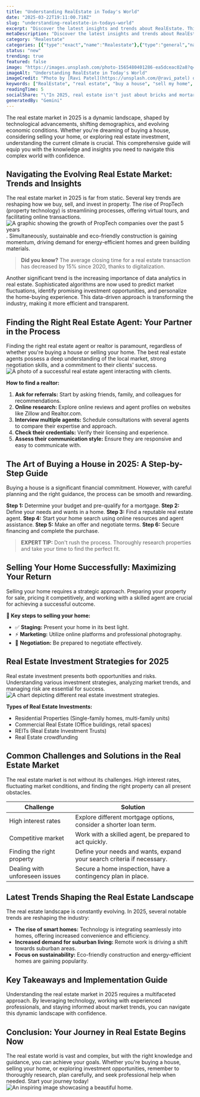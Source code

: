 ```yaml
---
title: "Understanding RealEstate in Today's World"
date: "2025-03-22T19:11:00.718Z"
slug: "understanding-realestate-in-todays-world"
excerpt: "Discover the latest insights and trends about RealEstate. This comprehensive guide covers everything you need to know about RealEstate in 2025."
metaDescription: "Discover the latest insights and trends about RealEstate. This comprehensive guide covers everything you need to know about RealEstate in 2025."
category: "Realestate"
categories: [{"type":"exact","name":"Realestate"},{"type":"general","name":"Finance"},{"type":"medium","name":"Investment Strategies"},{"type":"specific","name":"Real Estate Investment Trusts"},{"type":"niche","name":"REIT Portfolio Management"}]
status: "new"
trending: true
featured: false
image: "https://images.unsplash.com/photo-1565480401286-ea5dceac02a8?q=85&w=1200&fit=max&fm=webp&auto=compress"
imageAlt: "Understanding RealEstate in Today's World"
imageCredit: "Photo by [Ravi Patel](https://unsplash.com/@ravi_patel) on Unsplash"
keywords: ["RealEstate", "real estate", "buy a house", "sell my home", "real estate investment", "best real estate agents", "find a realtor", "real estate market trends", "how to buy a house", "real estate near me"]
readingTime: 5
socialShare: "\"In 2025, real estate isn't just about bricks and mortar; it's about data, technology, and strategic planning. Mastering these elements is key to success.\""
generatedBy: "Gemini"
---
```




The real estate market in 2025 is a dynamic landscape, shaped by technological advancements, shifting demographics, and evolving economic conditions.  Whether you're dreaming of buying a house, considering selling your home, or exploring real estate investment, understanding the current climate is crucial. This comprehensive guide will equip you with the knowledge and insights you need to navigate this complex world with confidence.

## Navigating the Evolving Real Estate Market: Trends and Insights

The real estate market in 2025 is far from static.  Several key trends are reshaping how we buy, sell, and invest in property.  The rise of PropTech (property technology) is streamlining processes, offering virtual tours, and facilitating online transactions.  ![A graphic showing the growth of PropTech companies over the past 5 years](https://images.unsplash.com/photo-1570129477492-45c003edd2be?q=85&w=1200&fit=max&fm=webp&auto=compress).  Simultaneously, sustainable and eco-friendly construction is gaining momentum, driving demand for energy-efficient homes and green building materials.

> **Did you know?**  The average closing time for a real estate transaction has decreased by 15% since 2020, thanks to digitalization.

Another significant trend is the increasing importance of data analytics in real estate.  Sophisticated algorithms are now used to predict market fluctuations, identify promising investment opportunities, and personalize the home-buying experience.  This data-driven approach is transforming the industry, making it more efficient and transparent.

## Finding the Right Real Estate Agent: Your Partner in the Process

Finding the right real estate agent or realtor is paramount, regardless of whether you're buying a house or selling your home.  The best real estate agents possess a deep understanding of the local market, strong negotiation skills, and a commitment to their clients' success.  ![A photo of a successful real estate agent interacting with clients](https://images.unsplash.com/photo-1540359319315-f69be3a17e9d?q=85&w=1200&fit=max&fm=webp&auto=compress).

**How to find a realtor:**

1. **Ask for referrals:**  Start by asking friends, family, and colleagues for recommendations.
2. **Online research:** Explore online reviews and agent profiles on websites like Zillow and Realtor.com.
3. **Interview multiple agents:** Schedule consultations with several agents to compare their expertise and approach.
4. **Check their credentials:** Verify their licensing and experience.
5. **Assess their communication style:** Ensure they are responsive and easy to communicate with.

## The Art of Buying a House in 2025: A Step-by-Step Guide

Buying a house is a significant financial commitment.  However, with careful planning and the right guidance, the process can be smooth and rewarding.

**Step 1:**  Determine your budget and pre-qualify for a mortgage.
**Step 2:**  Define your needs and wants in a home.
**Step 3:**  Find a reputable real estate agent.
**Step 4:**  Start your home search using online resources and agent assistance.
**Step 5:**  Make an offer and negotiate terms.
**Step 6:**  Secure financing and complete the purchase.

> **EXPERT TIP:**  Don't rush the process.  Thoroughly research properties and take your time to find the perfect fit.

## Selling Your Home Successfully: Maximizing Your Return

Selling your home requires a strategic approach.  Preparing your property for sale, pricing it competitively, and working with a skilled agent are crucial for achieving a successful outcome.

**🔑 Key steps to selling your home:**

*   ✅ **Staging:** Present your home in its best light.
*   ⚡ **Marketing:** Utilize online platforms and professional photography.
*   🏡 **Negotiation:**  Be prepared to negotiate effectively.

## Real Estate Investment Strategies for 2025

Real estate investment presents both opportunities and risks.  Understanding various investment strategies, analyzing market trends, and managing risk are essential for success.  ![A chart depicting different real estate investment strategies](https://images.unsplash.com/photo-1600992045264-136a22de917e?q=85&w=1200&fit=max&fm=webp&auto=compress).

**Types of Real Estate Investments:**

*   Residential Properties (Single-family homes, multi-family units)
*   Commercial Real Estate (Office buildings, retail spaces)
*   REITs (Real Estate Investment Trusts)
*   Real Estate crowdfunding

## Common Challenges and Solutions in the Real Estate Market

The real estate market is not without its challenges.  High interest rates, fluctuating market conditions, and finding the right property can all present obstacles.

| Challenge                     | Solution                                                                   |
|------------------------------|---------------------------------------------------------------------------|
| High interest rates           | Explore different mortgage options, consider a shorter loan term.          |
| Competitive market            | Work with a skilled agent, be prepared to act quickly.                    |
| Finding the right property    | Define your needs and wants, expand your search criteria if necessary. |
| Dealing with unforeseen issues | Secure a home inspection, have a contingency plan in place.              |

## Latest Trends Shaping the Real Estate Landscape

The real estate landscape is constantly evolving.  In 2025, several notable trends are reshaping the industry:

*   **The rise of smart homes:**  Technology is integrating seamlessly into homes, offering increased convenience and efficiency.
*   **Increased demand for suburban living:**  Remote work is driving a shift towards suburban areas.
*   **Focus on sustainability:**  Eco-friendly construction and energy-efficient homes are gaining popularity.

## Key Takeaways and Implementation Guide

Understanding the real estate market in 2025 requires a multifaceted approach.  By leveraging technology, working with experienced professionals, and staying informed about market trends, you can navigate this dynamic landscape with confidence.

## Conclusion: Your Journey in Real Estate Begins Now

The real estate world is vast and complex, but with the right knowledge and guidance, you can achieve your goals.  Whether you're buying a house, selling your home, or exploring investment opportunities, remember to thoroughly research, plan carefully, and seek professional help when needed.  Start your journey today!  ![An inspiring image showcasing a beautiful home](https://images.unsplash.com/photo-1601760562234-9814eea6663a?q=85&w=1200&fit=max&fm=webp&auto=compress).

